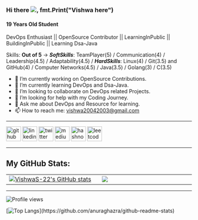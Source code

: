 ### Hi there ![](https://user-images.githubusercontent.com/18350557/176309783-0785949b-9127-417c-8b55-ab5a4333674e.gif), fmt.Print("Vishwa here")
#### 19 Years Old Student
DevOps Enthusiast || OpenSource Contributor || LearningInPublic || BuildingInPublic || Learning Dsa-Java

Skills: **Out of 5** -> ***SoftSkills***: TeamPlayer(5)  / Communication(4) / Leadership(4.5) / Adaptability(4.5)  / ***HardSkills***: Linux(4) / Git(3.5) and GitHub(4) / Computer Networks(4.5)  / Java(3.5) / Golang(3) / C(3.5)

- 🔭 I’m currently working on OpenSource Contributions. 
- 🌱 I’m currently learning DevOps and Dsa-Java. 
- 👯 I’m looking to collaborate on DevOps related Projects. 
- 🤔 I’m looking for help with my Coding Journey. 
- 💬 Ask me about DevOps and Resource for learning. 
- 📫 How to reach me: vishwa20042003@gmail.com 

---

[<img src='https://cdn.jsdelivr.net/npm/simple-icons@3.0.1/icons/github.svg' alt='github' height='40'>](https://github.com/VishwaS-22)  [<img src='https://cdn.jsdelivr.net/npm/simple-icons@3.0.1/icons/linkedin.svg' alt='linkedin' height='40'>](https://www.linkedin.com/in/vishwa-s/)  [<img src='https://cdn.jsdelivr.net/npm/simple-icons@3.0.1/icons/twitter.svg' alt='twitter' height='40'>](https://twitter.com/@Vishwask_22)  [<img src='https://cdn.jsdelivr.net/npm/simple-icons@3.0.1/icons/medium.svg' alt='medium' height='40'>](https://medium.com/@Vishwa22)  [<img src='https://cdn.jsdelivr.net/npm/simple-icons@3.0.1/icons/hashnode.svg' alt='hashnode' height='40'>](https://hashnode.com/@Vishwa22)  [<img src='https://cdn.jsdelivr.net/npm/simple-icons@3.0.1/icons/leetcode.svg' alt='leetcode' height='40'>](https://leetcode.com/s_vishwa/) 

---
## My GitHub Stats:

<table>
<tr>
<td width="45%">
<a href="http://www.github.com/VishwaS-22"><img src="https://github-readme-stats.vercel.app/api?username=VishwaS-22&show_icons=true&hide=&count_private=true&title_color=0891b2&text_color=ffffff&icon_color=0891b2&bg_color=1c1917&hide_border=true&show_icons=true" alt="VishwaS-22's GitHub stats" /></a> 

</td>
<td width="45%">
 <a href="http://www.github.com/VishwaS-22"><img src="https://github-readme-streak-stats.herokuapp.com/?user=VishwaS-22&stroke=ffffff&background=1c1917&ring=0891b2&fire=0891b2&currStreakNum=ffffff&currStreakLabel=0891b2&sideNums=ffffff&sideLabels=ffffff&dates=ffffff&hide_border=true" /></a>
 
</table>
</div>
</td>
</tr>

---
![Profile views](https://gpvc.arturio.dev/VishwaS-22)    

[![Top Langs](https://github-readme-stats.vercel.app/api/top-langs/?username=VishwaS-22&show_icons=true&hide=&count_private=true&title_color=0891b2&text_color=ffffff&icon_color=0891b2&bg_color=1c1917&hide_border=true&show_icons=true")](https://github.com/anuraghazra/github-readme-stats)

